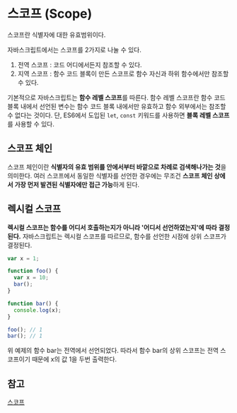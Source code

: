 # 스코프 (Scope)
스코프란 식별자에 대한 유효범위이다.

자바스크립트에서는 스코프를 2가지로 나눌 수 있다.
1. 전역 스코프 : 코드 어디에서든지 참조할 수 있다.
2. 지역 스코프 : 함수 코드 블록이 만든 스코프로 함수 자신과 하위 함수에서만 참조할 수 있다.

기본적으로 자바스크립트는 **함수 레벨 스코프**를 따른다. 함수 레벨 스코프란 함수 코드 블록 내에서 선언된 변수는 함수 코드 블록 내에서만 유효하고 함수 외부에서는 참조할 수 없다는 것이다.
단, ES6에서 도입된 `let`, `const` 키워드를 사용하면 **블록 레벨 스코프**를 사용할 수 있다.

## 스코프 체인
스코프 체인이란 **식별자의 유효 범위를 안에서부터 바깥으로 차례로 검색해나가는 것**을 의미한다. 여러 스코프에서 동일한 식별자를 선언한 경우에는 무조건 **스코프 체인 상에서 가장 먼저 발견된 식별자에만 접근 가능**하게 된다.

## 렉시컬 스코프
**렉시컬 스코프는 함수를 어디서 호출하는지가 아니라 '어디서 선언하였는지'에 따라 결정된다.** 자바스크립트는 렉시컬 스코프를 따르므로, 함수를 선언한 시점에 상위 스코프가 결정된다.

```js
var x = 1;

function foo() {
  var x = 10;
  bar();
}

function bar() {
  console.log(x);
}

foo(); // 1
bar(); // 1
```
위 예제의 함수 bar는 전역에서 선언되었다. 따라서 함수 bar의 상위 스코프는 전역 스코프이기 때문에 x의 값 1을 두번 출력한다.

## 참고
[스코프](https://poiemaweb.com/js-scope)
